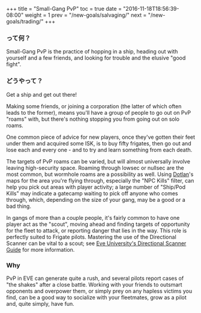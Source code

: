 +++ title = "Small-Gang PvP" toc = true date = "2016-11-18T18:56:39-08:00" weight = 1 prev = "/new-goals/salvaging/" next = "/new-goals/trading/" +++

### って何？

Small-Gang PvP is the practice of hopping in a ship, heading out with yourself and a few friends, and looking for trouble and the elusive "good fight".

### どうやって？

Get a ship and get out there!

Making some friends, or joining a corporation (the latter of which often leads to the former), means you'll have a group of people to go out on PvP "roams" with, but there's nothing stopping you from going out on solo roams.

One common piece of advice for new players, once they've gotten their feet under them and acquired some ISK, is to buy fifty frigates, then go out and lose each and every one - and to try and learn something from each death.

The targets of PvP roams can be varied, but will almost universally involve leaving high-security space. Roaming through lowsec or nullsec are the most common, but wormhole roams are a possibility as well. Using <a href=evemaps.dotlan.net>Dotlan</a>'s maps for the area you're flying through, especially the "NPC Kills" filter, can help you pick out areas with player activity; a large number of "Ship/Pod Kills" may indicate a gatecamp waiting to pick off anyone who comes through, which, depending on the size of your gang, may be a good or a bad thing.

In gangs of more than a couple people, it's fairly common to have one player act as the "scout", moving ahead and finding targets of opportunity for the fleet to attack, or reporting danger that lies in the way. This role is perfectly suited to Frigate pilots. Mastering the use of the Directional Scanner can be vital to a scout; see <a href=http://wiki.eveuniversity.org/Directional_Scanner_Guide>Eve University's Directional Scanner Guide</a> for more information.

### Why

PvP in EVE can generate quite a rush, and several pilots report cases of "the shakes" after a close battle. Working with your friends to outsmart opponents and overpower them, or simply prey on any hapless victims you find, can be a good way to socialize with your fleetmates, grow as a pilot and, quite simply, have fun.